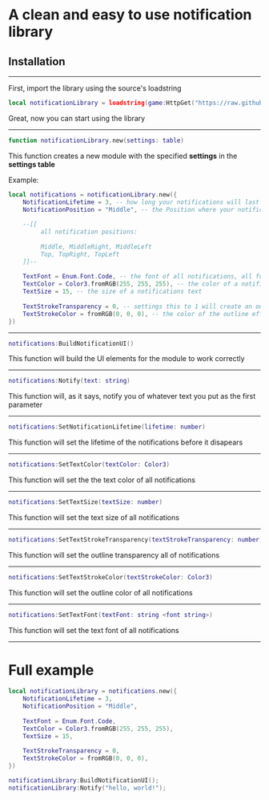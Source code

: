 # A clean and easy to use notification library
## Installation 

---

First, import the library using the source's loadstring

```lua
local notificationLibrary = loadstring(game:HttpGet("https://raw.githubusercontent.com/xaxaxaxaxaxaxaxaxa/Libraries/main/Notifications/source.lua"))();
```

Great, now you can start using the library

---

```lua
function notificationLibrary.new(settings: table)
```

This function creates a new module with the specified **settings** in the **settings table**

Example:
```lua
local notifications = notificationLibrary.new({            
    NotificationLifetime = 3, -- how long your notifications will last in seconds
    NotificationPosition = "Middle", -- the Position where your notifications will be
    
    --[[ 
         all notification positions:
                
         Middle, MiddleRight, MiddleLeft
         Top, TopRight, TopLeft
    ]]--
    
    TextFont = Enum.Font.Code, -- the font of all notifications, all fonts: https://developer.roblox.com/en-us/api-reference/enum/Font
    TextColor = Color3.fromRGB(255, 255, 255), -- the color of a notifications text, RGB colors: https://www.rapidtables.com/web/color/RGB_Color.html
    TextSize = 15, -- the size of a notifications text
    
    TextStrokeTransparency = 0, -- settings this to 1 will create an outline effect on a nofications text
    TextStrokeColor = fromRGB(0, 0, 0), -- the color of the outline effect on a notifications text
})
```

---

```lua
notifications:BuildNotificationUI()
```

This function will build the UI elements for the module to work correctly

--- 

```lua
notifications:Notify(text: string)
```

This function will, as it says, notify you of whatever text you put as the first parameter

---

```lua
notifications:SetNotificationLifetime(lifetime: number)
```

This function will set the lifetime of the notifications before it disapears 

---

```lua
notifications:SetTextColor(textColor: Color3)
```

This function will set the the text color of all notifications

---

```lua
notifications:SetTextSize(textSize: number)
```

This function will set the text size of all notifications

---

```lua
notifications:SetTextStrokeTransparency(textStrokeTransparency: number)
```

This function will set the outline transparency all of notifications

---

```lua
notifications:SetTextStrokeColor(textStrokeColor: Color3)
```

This function will set the outline color of all notifications

---

```lua
notifications:SetTextFont(textFont: string <font string>)
```

This function will set the text font of all notifications

---

# Full example
```lua
local notificationLibrary = notifications.new({            
    NotificationLifetime = 3, 
    NotificationPosition = "Middle",
    
    TextFont = Enum.Font.Code,
    TextColor = Color3.fromRGB(255, 255, 255),
    TextSize = 15,
    
    TextStrokeTransparency = 0, 
    TextStrokeColor = fromRGB(0, 0, 0),
})

notificationLibrary:BuildNotificationUI();
notificationLibrary:Notify("hello, world!");
```
